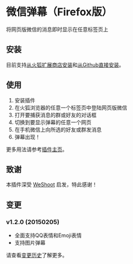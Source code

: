 # 微信弹幕（Firefox版）

将网页版微信的消息即时显示在任意标签页上

## 安装

目前支持[从火狐扩展商店安装](https://addons.mozilla.org/zh-CN/firefox/addon/weixin-danmu/)和[从Github直接安装](http://aidistan.github.io/firefox-weixin-danmu/weixin-danmu.xpi)。

## 使用

1. 安装插件
2. 在火狐浏览器的任意一个标签页中登陆网页版微信
3. 打开要捕获消息的群或好友的对话框
4. 切换到要显示弹幕的任意一个网页
5. 在手机微信上向所选的好友或群发消息
6. 弹幕出现！

更多用法请参考[插件主页](http://aidistan.github.io/firefox-weixin-danmu/)。

## 致谢

本插件深受 [WeShoot](https://github.com/Integ/WeShoot) 启发，特此感谢！

## 变更

### v1.2.0 (20150205)

- 全面支持QQ表情和Emoji表情
- 支持图片弹幕

请查看[变更历史](https://github.com/aidistan/firefox-weixin-danmu/blob/master/HISTORY.md)了解更多。
